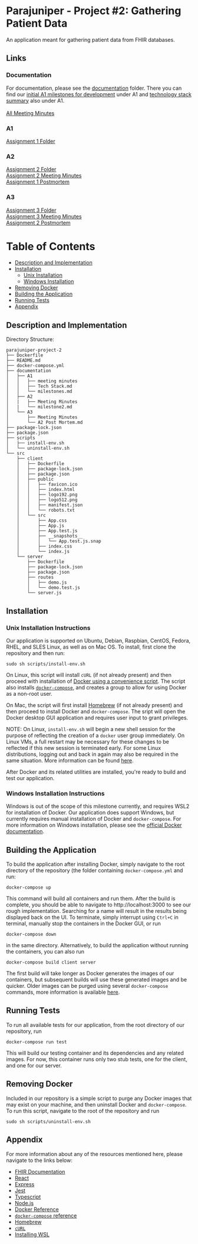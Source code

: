 # Parajuniper - Project #2: Gathering Patient Data

An application meant for gathering patient data from FHIR databases. 
## Links
### Documentation 
For documentation, please see the [documentation](https://github.com/csc302-distributed-suffering/parajuniper-project-2/tree/main/documentation) folder. There you can find our [initial A1 milestones for development](https://github.com/csc302-distributed-suffering/parajuniper-project-2/blob/main/documentation/A1/milestones.md) under A1 and [technology stack summary](https://github.com/csc302-distributed-suffering/parajuniper-project-2/blob/main/documentation/A1/Tech%20Stack.md) also under A1. </br>
</br>
[All Meeting Minutes](https://github.com/csc302-distributed-suffering/parajuniper-project-2/tree/main/documentation/All%20Meeting%20Minutes)
### A1
[Assignment 1 Folder](https://github.com/csc302-distributed-suffering/parajuniper-project-2/tree/main/documentation/A1)

### A2 
[Assignment 2 Folder](https://github.com/csc302-distributed-suffering/parajuniper-project-2/tree/main/documentation/A2) <br/>
[Assignment 2 Meeting Minutes](https://github.com/csc302-distributed-suffering/parajuniper-project-2/tree/main/documentation/A2/Meeting%20Minutes) <br/>
[Assignment 1 Postmortem](https://github.com/csc302-distributed-suffering/parajuniper-project-2/blob/main/documentation/A2/Meeting%20Minutes/postmortem.md)

### A3 
[Assignment 3 Folder](https://github.com/csc302-distributed-suffering/parajuniper-project-2/tree/main/documentation/A3) <br/>
[Assignment 3 Meeting Minutes](https://github.com/csc302-distributed-suffering/parajuniper-project-2/tree/main/documentation/A3/Meeting%20Minutes) <br/>
[Assignment 2 Postmortem](https://github.com/csc302-distributed-suffering/parajuniper-project-2/blob/main/documentation/A3/A2%20Post%20Mortem.md) 


# Table of Contents
- [Description and Implementation](#description-and-implementation)
- [Installation](#installation)
  - [Unix Installation](#unix-installation-instructions)
  - [Windows Installation](#windows-installation-instructions)
- [Removing Docker](#removing-docker)
- [Building the Application](#building-the-application)
- [Running Tests](#running-tests)
- [Appendix](#appendix)

## Description and Implementation

Directory Structure:
```
parajuniper-project-2
├── Dockerfile
├── README.md
├── docker-compose.yml
├── documentation
│   ├── A1
│   │   ├── meeting minutes
│   │   ├── Tech Stack.md
│   │   └── milestones.md
│   ├── A2
│   |   ├── Meeting Minutes
│   |   └── milestone2.md
│   └── A3
│       ├── Meeting Minutes
│       └── A2 Post Mortem.md
├── package-lock.json
├── package.json
├── scripts
│   ├── install-env.sh
│   └── uninstall-env.sh
└── src
    ├── client
    │   ├── Dockerfile
    │   ├── package-lock.json
    │   ├── package.json
    │   ├── public
    │   │   ├── favicon.ico
    │   │   ├── index.html
    │   │   ├── logo192.png
    │   │   ├── logo512.png
    │   │   ├── manifest.json
    │   │   └── robots.txt
    │   └── src
    │       ├── App.css
    │       ├── App.js
    │       ├── App.test.js
    │       ├── __snapshots__
    │       │   └── App.test.js.snap
    │       ├── index.css
    │       └── index.js
    └── server
        ├── Dockerfile
        ├── package-lock.json
        ├── package.json
        ├── routes
        │   ├── demo.js
        │   └── demo.test.js
        └── server.js
```

## Installation

### Unix Installation Instructions

Our application is supported on Ubuntu, Debian, Raspbian, CentOS, Fedora, RHEL, and SLES Linux, as well as on Mac OS. To install, first clone the repository and then run: 

```
sudo sh scripts/install-env.sh
```

On Linux, this script will install `cURL` (if not already present) and then proceed with installation of [Docker using a convenience script](https://docs.docker.com/engine/install/ubuntu/#install-using-the-convenience-script). The script also installs [`docker-compose`](https://docs.docker.com/compose/), and creates a group to allow for using Docker as a non-root user.

On Mac, the script will first install [Homebrew](https://brew.sh/) (if not already present) and then proceed to install Docker and `docker-compose`. The sript will open the Docker desktop GUI application and requires user input to grant privileges. 

NOTE: On Linux, `install-env.sh` will begin a new shell session for the purpose of reflecting the creation of a `docker` user group immediately. On Linux VMs, a full restart may be necessary for these changes to be reflected if this new session is terminated early. For some Linux distributions, logging out and back in again may also be required in the same situation. More information can be found [here](https://docs.docker.com/engine/install/linux-postinstall/#manage-docker-as-a-non-root-user).

After Docker and its related utilities are installed, you're ready to build and test our application.

### Windows Installation Instructions

Windows is out of the scope of this milestone currently, and requires WSL2 for installation of Docker. Our application does support Windows, but currently requires manual installation of Docker and `docker-compose`. For more information on Windows installation, please see the [official Docker documentation](https://docs.docker.com/desktop/windows/install/).

## Building the Application

To build the application after installing Docker, simply navigate to the root directory of the repository (the folder containing `docker-compose.yml` and run:

```
docker-compose up
```

This command will build all containers and run them. After the build is complete, you should be able to navigate to http://localhost:3000 to see our rough implementation. Searching for a name will result in the results being displayed back on the UI. To terminate, simply interrupt using `Ctrl+C` in terminal, manually stop the containers in the Docker GUI, or run

```
docker-compose down
```

in the same directory. Alternatively, to build the application without running the containers, you can also run

```
docker-compose build client server
```

The first build will take longer as Docker generates the images of our containers, but subsequent builds will use these generated images and be quicker. Older images can be purged using several `docker-compose` commands, more information is available [here](https://docs.docker.com/engine/reference/commandline/image_rm/).

## Running Tests

To run all available tests for our application, from the root directory of our repository, run

```
docker-compose run test
```

This will build our testing container and its dependencies and any related images. For now, this container runs only two stub tests, one for the client, and one for our server.

## Removing Docker

Included in our repository is a simple script to purge any Docker images that may exist on your machine, and then uninstall Docker and `docker-compose`. To run this script, navigate to the root of the repository and run

```
sudo sh scripts/uninstall-env.sh
```

## Appendix

For more information about any of the resources mentioned here, please navigate to the links below:

- [FHIR Documentation](http://www.hl7.org/fhir/documentation.html)
- [React](https://reactjs.org/docs/react-api.html)
- [Express](https://expressjs.com/en/4x/api.html)
- [Jest](https://jestjs.io/docs/getting-started)
- [Typescript](https://www.typescriptlang.org/docs/handbook/intro.html)
- [Node.js](https://nodejs.org/dist/latest-v16.x/docs/api/)
- [Docker Reference](https://docs.docker.com/)
- [`docker-compose` reference](https://docs.docker.com/compose/)
- [Homebrew](https://brew.sh/)
- [`cURL`](https://curl.se/)
- [Installing WSL](https://docs.microsoft.com/en-us/windows/wsl/install)
